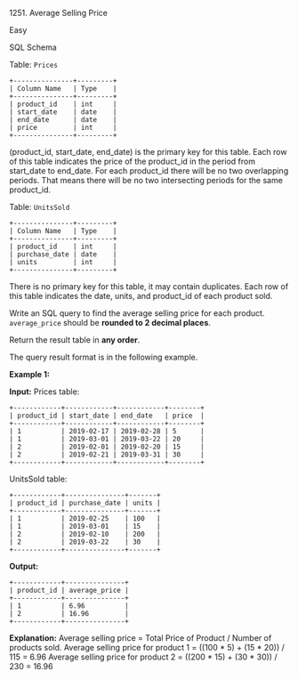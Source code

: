 1251\. Average Selling Price

Easy

SQL Schema

Table: `Prices`

    +---------------+---------+ 
    | Column Name   | Type    | 
    +---------------+---------+ 
    | product_id    | int     | 
    | start_date    | date    | 
    | end_date      | date    | 
    | price         | int     | 
    +---------------+---------+ 

(product_id, start_date, end_date) is the primary key for this table. Each row of this table indicates the price of the product_id in the period from start_date to end_date. For each product_id there will be no two overlapping periods. That means there will be no two intersecting periods for the same product_id.

Table: `UnitsSold`

    +---------------+---------+ 
    | Column Name   | Type    | 
    +---------------+---------+ 
    | product_id    | int     | 
    | purchase_date | date    | 
    | units         | int     | 
    +---------------+---------+ 

There is no primary key for this table, it may contain duplicates. Each row of this table indicates the date, units, and product_id of each product sold.

Write an SQL query to find the average selling price for each product. `average_price` should be **rounded to 2 decimal places**.

Return the result table in **any order**.

The query result format is in the following example.

**Example 1:**

**Input:** Prices table: 

    +------------+------------+------------+--------+ 
    | product_id | start_date | end_date   | price  | 
    +------------+------------+------------+--------+ 
    | 1          | 2019-02-17 | 2019-02-28 | 5      | 
    | 1          | 2019-03-01 | 2019-03-22 | 20     | 
    | 2          | 2019-02-01 | 2019-02-20 | 15     | 
    | 2          | 2019-02-21 | 2019-03-31 | 30     | 
    +------------+------------+------------+--------+ 

UnitsSold table: 
    
    +------------+---------------+-------+ 
    | product_id | purchase_date | units | 
    +------------+---------------+-------+ 
    | 1          | 2019-02-25    | 100   | 
    | 1          | 2019-03-01    | 15    | 
    | 2          | 2019-02-10    | 200   | 
    | 2          | 2019-03-22    | 30    | 
    +------------+---------------+-------+

**Output:** 

    +------------+---------------+ 
    | product_id | average_price | 
    +------------+---------------+ 
    | 1          | 6.96          | 
    | 2          | 16.96         | 
    +------------+---------------+

**Explanation:** Average selling price = Total Price of Product / Number of products sold. Average selling price for product 1 = ((100 * 5) + (15 * 20)) / 115 = 6.96 Average selling price for product 2 = ((200 * 15) + (30 * 30)) / 230 = 16.96 